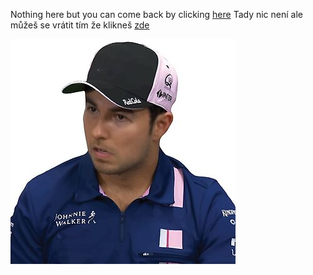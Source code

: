 Nothing here but you can come back by clicking [here](https://muf1k.github.io)
Tady nic není ale můžeš se vrátit tím že klikneš [zde](https://muf1k.github.io)



![image alt](https://github.com/Muf1k/about/blob/d5bb7e70a50adb8984fe415e952f6e33a3d8aced/raf%2C360x360%2C075%2Ct%2Cfafafa_ca443f4786.jpg)

